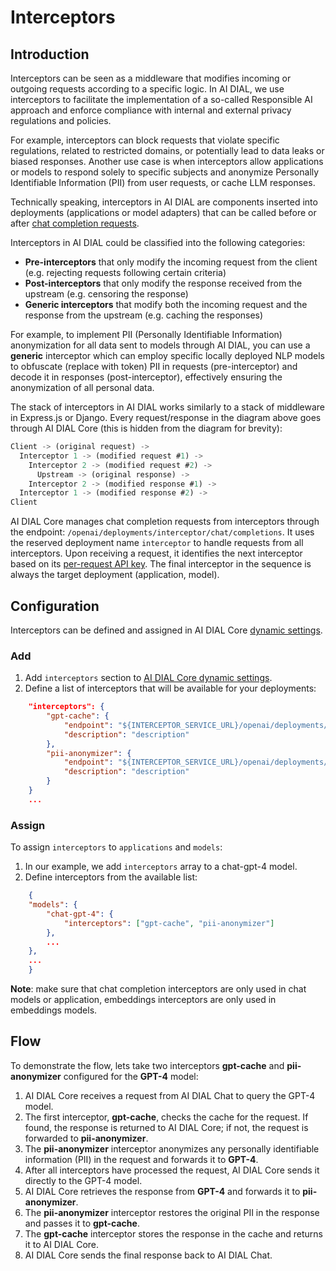 # Interceptors

## Introduction

Interceptors can be seen as a middleware that modifies incoming or outgoing requests according to a specific logic. In AI DIAL, we use interceptors to facilitate the implementation of a so-called Responsible AI approach and enforce compliance with internal and external privacy regulations and policies.

For example, interceptors can block requests that violate specific regulations, related to restricted domains, or potentially lead to data leaks or biased responses. Another use case is when interceptors allow applications or models to respond solely to specific subjects and anonymize Personally Identifiable Information (PII) from user requests, or cache LLM responses.

Technically speaking, interceptors in AI DIAL are components inserted into deployments (applications or model adapters) that can be called before or after [chat completion requests](https://epam-rail.com/dial_api#/paths/~1openai~1deployments~1%7BDeployment%20Name%7D~1chat~1completions/post).

Interceptors in AI DIAL could be classified into the following categories:

* **Pre-interceptors** that only modify the incoming request from the client (e.g. rejecting requests following certain criteria)
* **Post-interceptors** that only modify the response received from the upstream (e.g. censoring the response)
* **Generic interceptors** that modify both the incoming request and the response from the upstream (e.g. caching the responses)

For example, to implement PII (Personally Identifiable Information) anonymization for all data sent to models through AI DIAL, you can use a **generic** interceptor which can employ specific locally deployed NLP models to obfuscate (replace with token) PII in requests (pre-interceptor) and decode it in responses (post-interceptor), effectively ensuring the anonymization of all personal data.

<!-- Interceptors in AI DIAL can:

* Modify an incoming AI DIAL request received from the client (or it may leave it as is).
* Call an upstream AI DIAL application (the upstream for short) with the modified request.
* Modify the response from the upstream (or it may leave it as is).
* Return the modified response to the client. -->

The stack of interceptors in AI DIAL works similarly to a stack of middleware in Express.js or Django. Every request/response in the diagram above goes through AI DIAL Core (this is hidden from the diagram for brevity):

```js
Client -> (original request) ->
  Interceptor 1 -> (modified request #1) ->
    Interceptor 2 -> (modified request #2) ->
      Upstream -> (original response) ->
    Interceptor 2 -> (modified response #1) ->
  Interceptor 1 -> (modified response #2) ->
Client
```

AI DIAL Core manages chat completion requests from interceptors through the endpoint: `/openai/deployments/interceptor/chat/completions`. It uses the reserved deployment name `interceptor` to handle requests from all interceptors. Upon receiving a request, it identifies the next interceptor based on its [per-request API key](../Roles%20and%20Access%20Control/API%20Keys#per-request-keys). The final interceptor in the sequence is always the target deployment (application, model).

## Configuration

Interceptors can be defined and assigned in AI DIAL Core [dynamic settings](https://github.com/epam/ai-dial-core?tab=readme-ov-file#dynamic-settings).

### Add

1. Add `interceptors` section to [AI DIAL Core dynamic settings](https://github.com/epam/ai-dial-core/blob/development/sample/aidial.config.json#L3).
2. Define a list of interceptors that will be available for your deployments: 

```json
    "interceptors": {
        "gpt-cache": {
            "endpoint": "${INTERCEPTOR_SERVICE_URL}/openai/deployments/gpt-cache/chat/completions",
            "description": "description"
        },
        "pii-anonymizer": {
            "endpoint": "${INTERCEPTOR_SERVICE_URL}/openai/deployments/pii-anonymizer/chat/completions",
            "description": "description"
        }
    }
    ...
```

### Assign

To assign `interceptors` to `applications` and `models`:

1. In our example, we add `interceptors` array to a chat-gpt-4 model.
2. Define interceptors from the available list: 

```json
    { 
    "models": {
        "chat-gpt-4": {
            "interceptors": ["gpt-cache", "pii-anonymizer"]            
        },
        ...
    },
    ...
    }
```

**Note**: make sure that chat completion interceptors are only used in chat models or application, embeddings interceptors are only used in embeddings models.

## Flow

To demonstrate the flow, lets take two interceptors **gpt-cache** and **pii-anonymizer** configured for the **GPT-4** model:

1. AI DIAL Core receives a request from AI DIAL Chat to query the GPT-4 model.
2. The first interceptor, **gpt-cache**, checks the cache for the request. If found, the response is returned to AI DIAL Core; if not, the request is forwarded to **pii-anonymizer**.
3. The **pii-anonymizer** interceptor anonymizes any personally identifiable information (PII) in the request and forwards it to **GPT-4**.
4. After all interceptors have processed the request, AI DIAL Core sends it directly to the GPT-4 model.
5. AI DIAL Core retrieves the response from **GPT-4** and forwards it to **pii-anonymizer**.
6. The **pii-anonymizer** interceptor restores the original PII in the response and passes it to **gpt-cache**.
7. The **gpt-cache** interceptor stores the response in the cache and returns it to AI DIAL Core.
8. AI DIAL Core sends the final response back to AI DIAL Chat.

<!-- ## Interceptor Endpoint Specification

Each interceptor operates with an endpoint defined as `POST interceptor_endpoint HTTP/1.1`. It is mandatory for every interceptor to have the `DIAL_URL` environment variable set.

When an interceptor calls the next one, it uses the special deployment name "interceptor" and the [per-request API key](../Roles%20and%20Access%20Control/API%20Keys#per-request-keys), which is extracted from the request's HTTP header named `api-key`.

An interceptor can handle a request in one of the following ways:

1. Accept the request and return an HTTP response code of 200 along with the chat completion response, such as a response from the GPT cache.
2. Accept the request and forward the HTTP response from the subsequent interceptor.
3. Reject the request and return an HTTP response code of 451, including an error message in the response body.

**Note**: It is possible for a client to encounter an error during a streaming response, even if the initial HTTP response code indicates success. -->